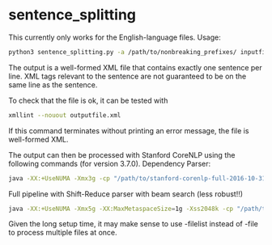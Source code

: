 # sentence_splitting


This currently only works for the English-language files.
Usage:
```bash
python3 sentence_splitting.py -a /path/to/nonbreaking_prefixes/ inputfile.txt | perl filter_metainfo_from_cclines.pl path/to/dictionaries | perl join_lines.pl > outputfile.xml
```

The output is a well-formed XML file that contains exactly one sentence per line. XML tags relevant to the sentence are not guaranteed to be on the same line as the sentence.

To check that the file is ok, it can be tested with
```bash
xmllint --nouout outputfile.xml
```

If this command terminates without printing an error message, the file is well-formed XML.

The output can then be processed with Stanford CoreNLP using the following commands (for version 3.7.0).
Dependency Parser:
```bash
java -XX:+UseNUMA -Xmx3g -cp "/path/to/stanford-corenlp-full-2016-10-31/*" edu.stanford.nlp.pipeline.StanfordCoreNLP -pos.model edu/stanford/nlp/models/pos-tagger/english-caseless-left3words-distsim.tagger -parse.model edu/stanford/nlp/models/srparser/englishSR.beam.ser.gz -annotators tokenize,cleanxml,ssplit,pos,truecase,lemma,ner,depparse -parse.maxlen 100 -ssplit.eolonly true -truecase.overwriteText true -outputFormat json -file outputfile.xml
```
Full pipeline with Shift-Reduce parser with beam search (less robust!!)
```bash
java -XX:+UseNUMA -Xmx5g -XX:MaxMetaspaceSize=1g -Xss2048k -cp "/path/to/stanford-corenlp-full-2016-10-31/*" edu.stanford.nlp.pipeline.StanfordCoreNLP -pos.model edu/stanford/nlp/models/pos-tagger/english-caseless-left3words-distsim.tagger -parse.model edu/stanford/nlp/models/srparser/englishSR.beam.ser.gz -annotators tokenize,cleanxml,ssplit,pos,truecase,lemma,ner,parse,dcoref,relation,natlog,quote,sentiment -parse.maxlen 100 -ssplit.eolonly true -coref.algorithm neural -truecase.overwriteText true -outputFormat json -file outputfile.xml
```

Given the long setup time, it may make sense to use -filelist instead of -file to process multiple files at once.